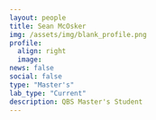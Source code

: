 ```yaml
---
layout: people
title: Sean McOsker
img: /assets/img/blank_profile.png
profile:
  align: right
  image:
news: false
social: false
type: "Master's"
lab_type: "Current"
description: QBS Master's Student
---
```

